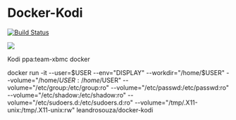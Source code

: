 Docker-Kodi 
=====================

[![Build Status](https://travis-ci.org/leandrocostasouza/docker-kodi.svg?branch=master)](https://travis-ci.org/leandrocostasouza/docker-kodi) 

![](http://kodi.tv/wp-content/themes/paradise/Paradise/images/logo.png)


Kodi ppa:team-xbmc docker

docker run -it --user=$USER --env="DISPLAY" --workdir="/home/$USER" --volume="/home/$USER:/home/$USER" --volume="/etc/group:/etc/group:ro" --volume="/etc/passwd:/etc/passwd:ro" --volume="/etc/shadow:/etc/shadow:ro" --volume="/etc/sudoers.d:/etc/sudoers.d:ro" --volume="/tmp/.X11-unix:/tmp/.X11-unix:rw" leandrosouza/docker-kodi
